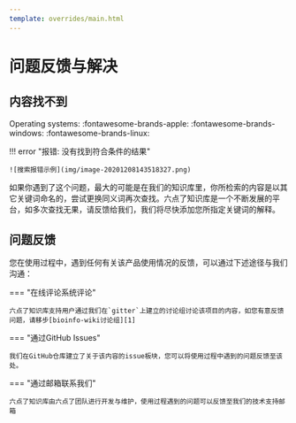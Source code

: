 ```yaml
---
template: overrides/main.html
---
```


# 问题反馈与解决

## 内容找不到

Operating systems:
:fontawesome-brands-apple:
:fontawesome-brands-windows:
:fontawesome-brands-linux:

!!! error "报错: 没有找到符合条件的结果"

	![搜索报错示例](img/image-20201208143518327.png)

如果你遇到了这个问题，最大的可能是在我们的知识库里，你所检索的内容是以其它关键词命名的，尝试更换同义词再次查找。六点了知识库是一个不断发展的平台，如多次查找无果，请反馈给我们，我们将尽快添加您所指定关键词的解释。

## 问题反馈

您在使用过程中，遇到任何有关该产品使用情况的反馈，可以通过下述途径与我们沟通：

=== "在线评论系统评论"

	六点了知识库支持用户通过我们在`gitter`上建立的讨论组讨论该项目的内容，如您有意反馈问题，请移步[bioinfo-wiki讨论组][1]


=== "通过GitHub Issues"

	我们在GitHub仓库建立了关于该内容的issue板块，您可以将使用过程中遇到的问题反馈至该处。

=== "通过邮箱联系我们"

	六点了知识库由六点了团队进行开发与维护，使用过程遇到的问题可以反馈至我们的技术支持邮箱



[1]: https://gitter.im/6-oclock/bioinfo-wiki
[2]: getting-started.md#with-pip
[3]: https://brew.sh/
